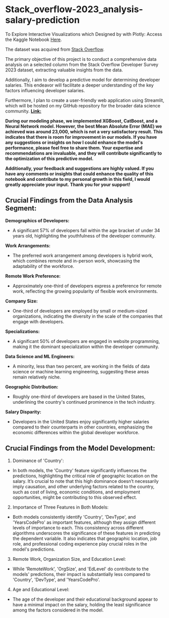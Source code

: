 # Stack_overflow-2023_analysis-salary-prediction

To Explore Interactive Visualizations which Designed by with Plotly: Access the Kaggle Notebook [Here](https://www.kaggle.com/code/mbhosseini70/stack-overflow-2023-salary-prediction).

The dataset was acquired from [Stack Overflow](https://survey.stackoverflow.co/2023/).

The primary objective of this project is to conduct a comprehensive data analysis on a selected column from the Stack Overflow Developer Survey 2023 dataset, extracting valuable insights from the data.

Additionally, I aim to develop a predictive model for determining developer salaries. This endeavor will facilitate a deeper understanding of the key factors influencing developer salaries.

Furthermore, I plan to create a user-friendly web application using Streamlit, which will be hosted on my GitHub repository for the broader data science community.
[**Link:**](https://stackoverflow-2023analysis-salary-prediction-ltklq5apkfdaawexo.streamlit.app/) 

**During our modeling phase, we implemented XGBoost, CatBoost, and a Neural Network model. However, the best Mean Absolute Error (MAE) we achieved was around 23,000, which is not a very satisfactory result. This indicates that there is room for improvement in our models. If you have any suggestions or insights on how I could enhance the model's performance, please feel free to share them. Your expertise and recommendations are invaluable, and they will contribute significantly to the optimization of this predictive model.**

**Additionally, your feedback and suggestions are highly valued. If you have any comments or insights that could enhance the quality of this notebook and contribute to my personal growth in this field, I would greatly appreciate your input. Thank you for your support!**




## Crucial Findings from the Data Analysis Segment:

**Demographics of Developers:**

* A significant 57% of developers fall within the age bracket of under 34 years old, highlighting the youthfulness of the developer community.

**Work Arrangements:**

* The preferred work arrangement among developers is hybrid work, which combines remote and in-person work, showcasing the adaptability of the workforce.

**Remote Work Preference:**

* Approximately one-third of developers express a preference for remote work, reflecting the growing popularity of flexible work environments.

**Company Size:**

* One-third of developers are employed by small or medium-sized organizations, indicating the diversity in the scale of the companies that engage with developers.

**Specializations:**

* A significant 50% of developers are engaged in website programming, making it the dominant specialization within the developer community.

**Data Science and ML Engineers:**

* A minority, less than two percent, are working in the fields of data science or machine learning engineering, suggesting these areas remain relatively niche.

**Geographic Distribution:**

* Roughly one-third of developers are based in the United States, underlining the country's continued prominence in the tech industry.

**Salary Disparity:**

* Developers in the United States enjoy significantly higher salaries compared to their counterparts in other countries, emphasizing the economic differences within the global developer workforce.


## Crucial Findings from the Model Development:

1. Dominance of 'Country':

* In both models, the 'Country' feature significantly influences the predictions, highlighting the critical role of geographic location on the salary. It’s crucial to note that this high dominance doesn’t necessarily imply causation, and other underlying factors related to the country, such as cost of living, economic conditions, and employment opportunities, might be contributing to this observed effect.

2. Importance of Three Features in Both Models:

* Both models consistently identify 'Country', 'DevType', and 'YearsCodePro' as important features, although they assign different levels of importance to each. This consistency across different algorithms underscores the significance of these features in predicting the dependent variable. It also indicates that geographic location, job role, and professional coding experience play crucial roles in the model's predictions.

3. Remote Work, Organization Size, and Education Level:

* While 'RemoteWork', 'OrgSize', and 'EdLevel' do contribute to the models' predictions, their impact is substantially less compared to 'Country', 'DevType', and 'YearsCodePro'.

4. Age and Educational Level:

* The age of the developer and their educational background appear to have a minimal impact on the salary, holding the least significance among the factors considered in the model. 
